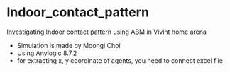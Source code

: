 # Indoor_contact_pattern
Investigating Indoor contact pattern using ABM in Vivint home arena

- Simulation is made by Moongi Choi
- Using Anylogic 8.7.2
- for extracting x, y coordinate of agents, you need to connect excel file
